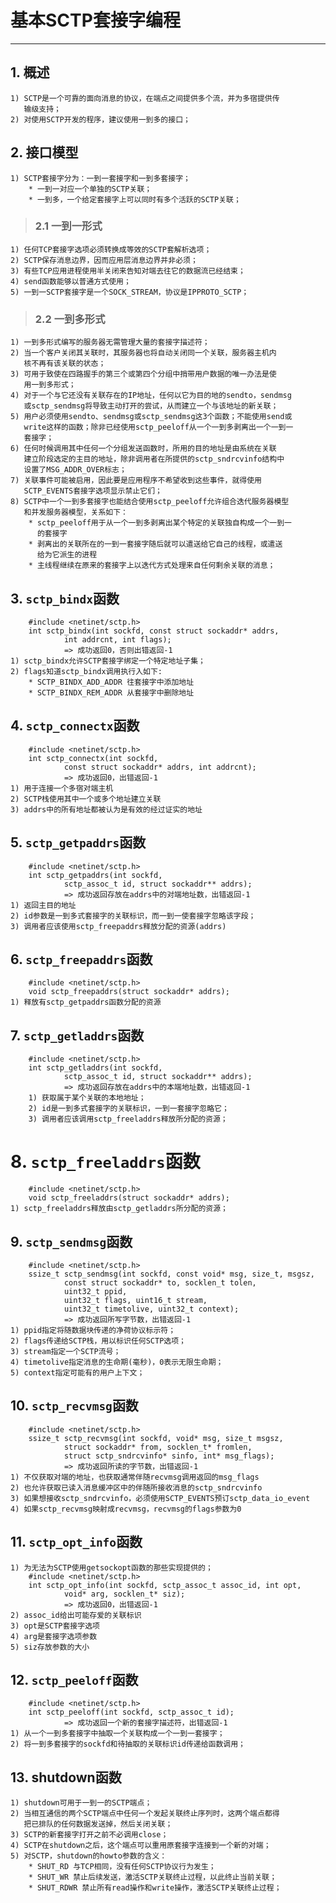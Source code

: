 # **基本SCTP套接字编程**
***


## **1. 概述**
    1) SCTP是一个可靠的面向消息的协议，在端点之间提供多个流，并为多宿提供传
       输级支持；
    2) 对使用SCTP开发的程序，建议使用一到多的接口；


## **2. 接口模型**
    1) SCTP套接字分为：一到一套接字和一到多套接字；
        * 一到一对应一个单独的SCTP关联；
        * 一到多，一个给定套接字上可以同时有多个活跃的SCTP关联；
> ### **2.1 一到一形式**
    1) 任何TCP套接字选项必须转换成等效的SCTP套解析选项；
    2) SCTP保存消息边界，因而应用层消息边界并非必须；
    3) 有些TCP应用进程使用半关闭来告知对端去往它的数据流已经结束；
    4) send函数能够以普通方式使用；
    5) 一到一SCTP套接字是一个SOCK_STREAM，协议是IPPROTO_SCTP；
> ### **2.2 一到多形式**
    1) 一到多形式编写的服务器无需管理大量的套接字描述符；
    2) 当一个客户关闭其关联时，其服务器也将自动关闭同一个关联，服务器主机内
       核不再有该关联的状态；
    3) 可用于致使在四路握手的第三个或第四个分组中捎带用户数据的唯一办法是使
       用一到多形式；
    4) 对于一个与它还没有关联存在的IP地址，任何以它为目的地的sendto，sendmsg
       或sctp_sendmsg将导致主动打开的尝试，从而建立一个与该地址的新关联；
    5) 用户必须使用sendto、sendmsg或sctp_sendmsg这3个函数；不能使用send或
       write这样的函数；除非已经使用sctp_peeloff从一个一到多剥离出一个一到一
       套接字；
    6) 任何时候调用其中任何一个分组发送函数时，所用的目的地址是由系统在关联
       建立阶段选定的主目的地址，除非调用者在所提供的sctp_sndrcvinfo结构中
       设置了MSG_ADDR_OVER标志；
    7) 关联事件可能被启用，因此要是应用程序不希望收到这些事件，就得使用
       SCTP_EVENTS套接字选项显示禁止它们；
    8) SCTP中一个一到多套接字也能结合使用sctp_peeloff允许组合迭代服务器模型
       和并发服务器模型，关系如下：
        * sctp_peeloff用于从一个一到多剥离出某个特定的关联独自构成一个一到一
          的套接字
        * 剥离出的关联所在的一到一套接字随后就可以遣送给它自己的线程，或遣送
          给为它派生的进程
        * 主线程继续在原来的套接字上以迭代方式处理来自任何剩余关联的消息；


## **3. `sctp_bindx`函数**
        #include <netinet/sctp.h>
        int sctp_bindx(int sockfd, const struct sockaddr* addrs, 
                int addrcnt, int flags);
                => 成功返回0，否则出错返回-1
    1) sctp_bindx允许SCTP套接字绑定一个特定地址子集；
    2) flags知道sctp_bindx调用执行入如下:
        * SCTP_BINDX_ADD_ADDR 往套接字中添加地址
        * SCTP_BINDX_REM_ADDR 从套接字中删除地址

## **4. `sctp_connectx`函数**
        #include <netinet/sctp.h>
        int sctp_connectx(int sockfd, 
                const struct sockaddr* addrs, int addrcnt);
                => 成功返回0，出错返回-1
    1) 用于连接一个多宿对端主机
    2) SCTP栈使用其中一个或多个地址建立关联
    3) addrs中的所有地址都被认为是有效的经过证实的地址


## **5. `sctp_getpaddrs`函数**
        #include <netinet/sctp.h>
        int sctp_getpaddrs(int sockfd, 
                sctp_assoc_t id, struct sockaddr** addrs);
                => 成功返回存放在addrs中的对端地址数，出错返回-1
    1) 返回主目的地址
    2) id参数是一到多式套接字的关联标识，而一到一使套接字忽略该字段；
    3) 调用者应该使用sctp_freepaddrs释放分配的资源(addrs)

## **6. `sctp_freepaddrs`函数**
        #include <netinet/sctp.h>
        void sctp_freepaddrs(struct sockaddr* addrs);
    1) 释放有sctp_getpaddrs函数分配的资源

## **7. `sctp_getladdrs`函数**
        #include <netinet/sctp.h>
        int sctp_getladdrs(int sockfd, 
                sctp_assoc_t id, struct sockaddr** addrs);
                => 成功返回存放在addrs中的本端地址数，出错返回-1
        1) 获取属于某个关联的本地地址；
        2) id是一到多式套接字的关联标识，一到一套接字忽略它；
        3) 调用者应该调用sctp_freeladdrs释放所分配的资源；

# **8. `sctp_freeladdrs`函数**
        #include <netinet/sctp.h>
        void sctp_freeladdrs(struct sockaddr* addrs);
    1) sctp_freeladdrs释放由sctp_getladdrs所分配的资源；


## **9. `sctp_sendmsg`函数**
        #include <netinet/sctp.h>
        ssize_t sctp_sendmsg(int sockfd, const void* msg, size_t, msgsz,
                const struct sockaddr* to, socklen_t tolen, 
                uint32_t ppid, 
                uint32_t flags, uint16_t stream, 
                uint32_t timetolive, uint32_t context);
                => 成功返回所写字节数，出错返回-1
    1) ppid指定将随数据块传递的净荷协议标示符；
    2) flags传递给SCTP栈，用以标识任何SCTP选项；
    3) stream指定一个SCTP流号；
    4) timetolive指定消息的生命期(毫秒)，0表示无限生命期；
    5) context指定可能有的用户上下文；

## **10. `sctp_recvmsg`函数**
        #include <netinet/sctp.h>
        ssize_t sctp_recvmsg(int sockfd, void* msg, size_t msgsz, 
                struct sockaddr* from, socklen_t* fromlen, 
                struct sctp_sndrcvinfo* sinfo, int* msg_flags);
                => 成功返回所读的字节数，出错返回-1
    1) 不仅获取对端的地址，也获取通常伴随recvmsg调用返回的msg_flags
    2) 也允许获取已读入消息缓冲区中的伴随所接收消息的sctp_sndrcvinfo
    3) 如果想接收sctp_sndrcvinfo，必须使用SCTP_EVENTS预订sctp_data_io_event
    4) 如果sctp_recvmsg映射成recvmsg，recvmsg的flags参数为0

## **11. `sctp_opt_info`函数**
    1) 为无法为SCTP使用getsockopt函数的那些实现提供的；
        #include <netinet/sctp.h>
        int sctp_opt_info(int sockfd, sctp_assoc_t assoc_id, int opt, 
                void* arg, socklen_t* siz);
                => 成功返回0，出错返回-1
    2) assoc_id给出可能存爱的关联标识
    3) opt是SCTP套接字选项
    4) arg是套接字选项参数
    5) siz存放参数的大小

## **12. `sctp_peeloff`函数**
        #include <netinet/sctp.h>
        int sctp_peeloff(int sockfd, sctp_assoc_t id);
                => 成功返回一个新的套接字描述符，出错返回-1
    1) 从一个一到多套接字中抽取一个关联构成一个一到一套接字；
    2) 将一到多套接字的sockfd和待抽取的关联标识id传递给函数调用；

## **13. shutdown函数**
    1) shutdown可用于一到一的SCTP端点；
    2) 当相互通信的两个SCTP端点中任何一个发起关联终止序列时，这两个端点都得
       把已排队的任何数据发送掉，然后关闭关联；
    3) SCTP的新套接字打开之前不必调用close；
    4) SCTP在shutdown之后，这个端点可以重用原套接字连接到一个新的对端；
    5) 对SCTP，shutdown的howto参数的含义：
        * SHUT_RD 与TCP相同，没有任何SCTP协议行为发生；
        * SHUT_WR 禁止后续发送，激活SCTP关联终止过程，以此终止当前关联；
        * SHUT_RDWR 禁止所有read操作和write操作，激活SCTP关联终止过程；
